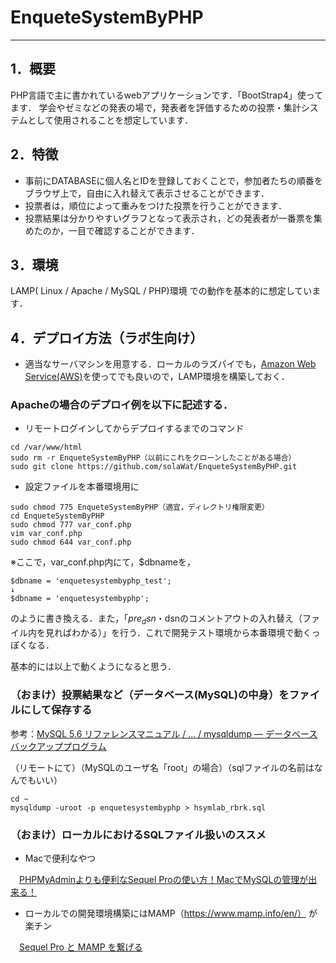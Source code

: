 # EnqueteSystemByPHP
---

## 1．概要
PHP言語で主に書かれているwebアプリケーションです．「BootStrap4」使ってます．
学会やゼミなどの発表の場で，発表者を評価するための投票・集計システムとして使用されることを想定しています．

## 2．特徴
* 事前にDATABASEに個人名とIDを登録しておくことで，参加者たちの順番をブラウザ上で，自由に入れ替えて表示させることができます．
* 投票者は，順位によって重みをつけた投票を行うことができます．
* 投票結果は分かりやすいグラフとなって表示され，どの発表者が一番票を集めたのか，一目で確認することができます．

## 3．環境
 LAMP( Linux / Apache / MySQL / PHP)環境 での動作を基本的に想定しています．

## 4．デプロイ方法（ラボ生向け）
* 適当なサーバマシンを用意する．ローカルのラズパイでも，[Amazon Web Service(AWS)](https://docs.aws.amazon.com/ja_jp/AWSEC2/latest/UserGuide/ec2-tutorials.html)を使ってでも良いので，LAMP環境を構築しておく．
### Apacheの場合のデプロイ例を以下に記述する．
* リモートログインしてからデプロイするまでのコマンド
```
cd /var/www/html
sudo rm -r EnqueteSystemByPHP（以前にこれをクローンしたことがある場合）
sudo git clone https://github.com/solaWat/EnqueteSystemByPHP.git
```
* 設定ファイルを本番環境用に
```
sudo chmod 775 EnqueteSystemByPHP（適宜，ディレクトリ権限変更）
cd EnqueteSystemByPHP
sudo chmod 777 var_conf.php 
vim var_conf.php
sudo chmod 644 var_conf.php
```
※ここで，var_conf.php内にて，$dbnameを，
```
$dbname = 'enquetesystembyphp_test';
↓
$dbname = 'enquetesystembyphp';
```
のように書き換える．また，「$pre_dsn・$dsnのコメントアウトの入れ替え（ファイル内を見ればわかる）」を行う．これで開発テスト環境から本番環境で動くっぽくなる．

基本的には以上で動くようになると思う．

### （おまけ）投票結果など（データベース(MySQL)の中身）をファイルにして保存する
参考：[MySQL 5.6 リファレンスマニュアル  /  ...  /  mysqldump — データベースバックアッププログラム](https://dev.mysql.com/doc/refman/5.6/ja/mysqldump.html)

（リモートにて）（MySQLのユーザ名「root」の場合）（sqlファイルの名前はなんでもいい）
```
cd ~
mysqldump -uroot -p enquetesystembyphp > hsymlab_rbrk.sql
```
### （おまけ）ローカルにおけるSQLファイル扱いのススメ
* Macで便利なやつ

　[PHPMyAdminよりも便利なSequel Proの使い方！MacでMySQLの管理が出来る！](https://iritec.jp/web_service/6065/)

* ローカルでの開発環境構築にはMAMP（https://www.mamp.info/en/） が楽チン

　[Sequel Pro と MAMP を繋げる](https://sequelpro.com/docs/get-started/get-connected/mamp)


